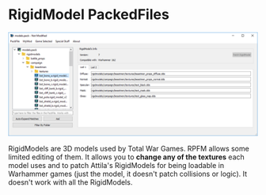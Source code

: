 # RigidModel PackedFiles

![It's the most rigid thing you'll ever see...](./images/image21.png)

RigidModels are 3D models used by Total War Games. RPFM allows some limited editing of them. It allows you to **change any of the textures** each model uses and to patch Attila's RigidModels for being loadable in Warhammer games (just the model, it doesn't patch collisions or logic). It doesn't work with all the RigidModels.

